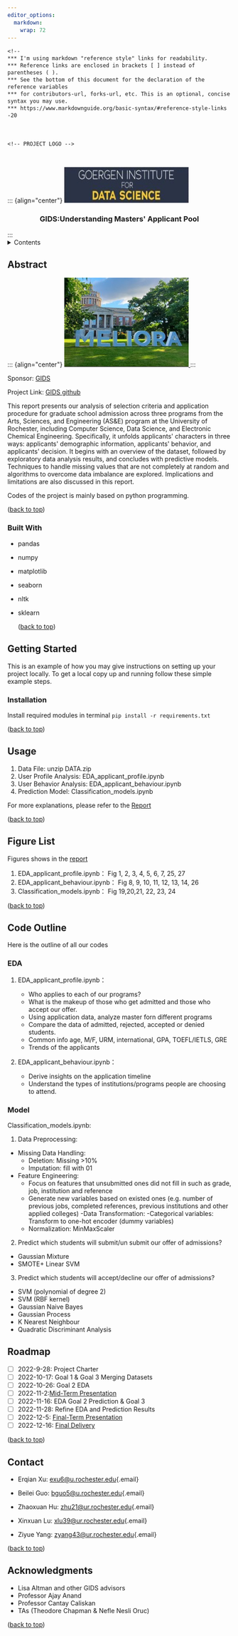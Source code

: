 ```yaml
---
editor_options: 
  markdown: 
    wrap: 72
---
```


<!-- Improved compatibility of back to top link: See: https://github.com/othneildrew/Best-README-Template/pull/73 -->

<a name="readme-top"></a> <!--
*** Thanks for checking out the Best-README-Template. If you have a suggestion
*** that would make this better, please fork the repo and create a pull request
*** or simply open an issue with the tag "enhancement".
*** Don't forget to give the project a star!
*** Thanks again! Now go create something AMAZING! :D
-->

<!-- PROJECT SHIELDS -->

```{=html}
<!--
*** I'm using markdown "reference style" links for readability.
*** Reference links are enclosed in brackets [ ] instead of parentheses ( ).
*** See the bottom of this document for the declaration of the reference variables
*** for contributors-url, forks-url, etc. This is an optional, concise syntax you may use.
*** https://www.markdownguide.org/basic-syntax/#reference-style-links
-20



<!-- PROJECT LOGO -->
```
<br />

::: {align="center"}
<a href="https://github.com/github_username/repo_name">
<img src="images/gids.jpeg" alt="Logo" width="280" height="80"/> </a>

<h3 align="center">

GIDS:Understanding Masters' Applicant Pool

</h3>
:::

<!-- TABLE OF CONTENTS -->

<details>

<summary>Contents</summary>

<ol>

<li>

<a href="#about-the-project">Abstract</a>

<ul>

<li><a href="#built-with">Built With</a></li>

</ul>

</li>

<li>

<a href="#getting-started">Getting Started</a>

<ul>

<li><a href="#prerequisites">Prerequisites</a></li>

<li><a href="#installation">Installation</a></li>

</ul>

</li>

<li><a href="#usage">Usage</a></li>

<li><a href="#figure-list">Figure List</a></li>

<li><a href="#code-outline">Code Outline</a></li>

<li><a href="#roadmap">Roadmap</a></li>

<li><a href="#contact">Contact</a></li>

<li><a href="#acknowledgments">Acknowledgments</a></li>

</ol>

</details>

<!-- ABOUT THE PROJECT -->

## Abstract

::: {align="center"}
<a href="https://github.com/github_username/repo_name">
<img src="images/gids2.jpg" width="280" height="200"/> </a>
:::

Sponsor: [GIDS](https://www.sas.rochester.edu/dsc/)

Project Link: [GIDS github](https://github.com/Egret-Lu/GIDS)

This report presents our analysis of selection criteria and application
procedure for graduate school admission across three programs from the
Arts, Sciences, and Engineering (AS&E) program at the University of
Rochester, including Computer Science, Data Science, and Electronic
Chemical Engineering. Specifically, it unfolds applicants' characters in
three ways: applicants' demographic information, applicants' behavior,
and applicants' decision. It begins with an overview of the dataset,
followed by exploratory data analysis results, and concludes with
predictive models. Techniques to handle missing values that are not
completely at random and algorithms to overcome data imbalance are
explored. Implications and limitations are also discussed in this
report.

Codes of the project is mainly based on python programming.

<p align="right">

(<a href="#readme-top">back to top</a>)

</p>

### Built With

-   pandas

-   numpy

-   matplotlib

-   seaborn

-   nltk

-   sklearn

    <p align="right">

    (<a href="#readme-top">back to top</a>)

    </p>

<!-- GETTING STARTED -->

## Getting Started

This is an example of how you may give instructions on setting up your
project locally. To get a local copy up and running follow these simple
example steps.

<!-- Install modules -->

### Installation

Install required modules in terminal `pip install -r requirements.txt`

<p align="right">

(<a href="#readme-top">back to top</a>)

</p>

<!-- USAGE EXAMPLES -->

## Usage

1.  Data File: unzip DATA.zip
2.  User Profile Analysis: EDA_applicant_profile.ipynb
3.  User Behavior Analysis: EDA_applicant_behaviour.ipynb
4.  Prediction Model: Classification_models.ipynb

For more explanations, please refer to the
[Report](https://www.overleaf.com/read/bqbxfrycbmhf)

<p align="right">

(<a href="#readme-top">back to top</a>)

</p>

<!-- Figure -->

## Figure List

Figures shows in the
[report](https://www.overleaf.com/read/bqbxfrycbmhf)

1.  EDA_applicant_profile.ipynb： Fig 1, 2, 3, 4, 5, 6, 7, 25, 27
2.  EDA_applicant_behaviour.ipynb： Fig 8, 9, 10, 11, 12, 13, 14, 26
3.  Classification_models.ipynb： Fig 19,20,21, 22, 23, 24

<p align="right">

(<a href="#readme-top">back to top</a>)

</p>

<!-- outline -->

## Code Outline

Here is the outline of all our codes

### EDA

1.  EDA_applicant_profile.ipynb：

    -   Who applies to each of our programs?
    -   What is the makeup of those who get admitted and those who
        accept our offer.
    -   Using application data, analyze master forn different programs
    -   Compare the data of admitted, rejected, accepted or denied
        students.
    -   Common info age, M/F, URM, international, GPA, TOEFL/IETLS, GRE
    -   Trends of the applicants

2.  EDA_applicant_behaviour.ipynb：

    -   Derive insights on the application timeline
    -   Understand the types of institutions/programs people are
        choosing to attend.

### Model

Classification_models.ipynb:

1. Data Preprocessing:
  - Missing Data Handling: 
    - Deletion: Missing >10% 
    - Imputation: fill with 01
  - Feature Engineering:
    - Focus on features that unsubmitted ones did not fill in such as grade, job, institution and reference
    - Generate new variables based on existed ones (e.g. number of previous jobs, completed references, previous institutions and other applied colleges)       -Data Transformation:
    -Categorical variables: Transform to one-hot encoder (dummy variables)
    - Normalization: MinMaxScaler      

2.  Predict which students will submit/un submit our offer of admissions?

  - Gaussian Mixture
  - SMOTE+ Linear SVM
3.  Predict which students will accept/decline our offer of admissions?
  - SVM (polynomial of degree 2) 
  - SVM (RBF kernel)
  - Gaussian Naive Bayes
  - Gaussian Process
  - K Nearest Neighbour
  - Quadratic Discriminant Analysis


<!-- ROADMAP -->

## Roadmap

-   [ ] 2022-9-28: Project Charter
-   [ ] 2022-10-17: Goal 1 & Goal 3 Merging Datasets
-   [ ] 2022-10-26: Goal 2 EDA
-   [ ] 2022-11-2:[Mid-Term
    Presentation](https://docs.google.com/presentation/d/1Yqd0spkCZES3Iia8LSHgBdiUbmiSxVwrGWw0FAfmaII/edit?usp=sharing)
-   [ ] 2022-11-16: EDA Goal 2 Prediction & Goal 3
-   [ ] 2022-11-28: Refine EDA and Prediction Results
-   [ ] 2022-12-5: [Final-Term
    Presentation](https://docs.google.com/presentation/d/1fAGY39dlRlgnB0LcdUKl_IA3Eaj7grqB/edit?usp=sharing&ouid=103328889489861986880&rtpof=true&sd=true)
-   [ ] 2022-12-16: [Final
    Delivery](https://docs.google.com/presentation/d/1fAGY39dlRlgnB0LcdUKl_IA3Eaj7grqB/edit?usp=sharing&ouid=103328889489861986880&rtpof=true&sd=true)

<p align="right">

(<a href="#readme-top">back to top</a>)

</p>

<!-- CONTACT -->

## Contact

-   Erqian Xu:
    [exu6\@u.rochester.edu](mailto:exu6@u.rochester.edu){.email}

-   Beilei Guo:
    [bguo5\@u.rochester.edu](mailto:bguo5@u.rochester.edu){.email}

-   Zhaoxuan Hu:
    [zhu21\@ur.rochester.edu](mailto:zhu21@ur.rochester.edu){.email}

-   Xinxuan Lu:
    [xlu39\@ur.rochester.edu](mailto:xlu39@ur.rochester.edu){.email}

-   Ziyue Yang:
    [zyang43\@ur.rochester.edu](mailto:zyang43@ur.rochester.edu){.email}

<p align="right">

(<a href="#readme-top">back to top</a>)

</p>

<!-- ACKNOWLEDGMENTS -->

## Acknowledgments

-   Lisa Altman and other GIDS advisors
-   Professor Ajay Anand
-   Professor Cantay Caliskan
-   TAs (Theodore Chapman & Nefle Nesli Oruc)

<p align="right">

(<a href="#readme-top">back to top</a>)

</p>

<!-- MARKDOWN LINKS & IMAGES -->

<!-- https://www.markdownguide.org/basic-syntax/#reference-style-links -->

